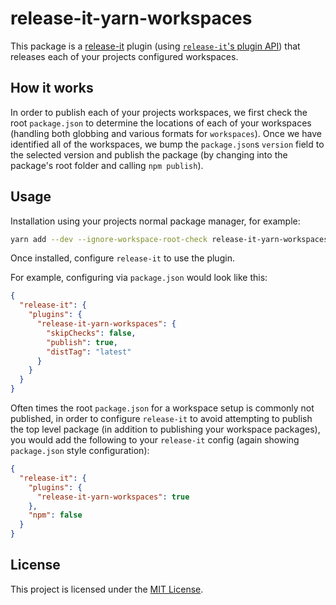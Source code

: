 # release-it-yarn-workspaces

This package is a [release-it](https://github.com/release-it/release-it) plugin
(using [`release-it`'s plugin
API](https://github.com/release-it/release-it/blob/master/docs/plugins.md)) that
releases each of your projects configured workspaces.

## How it works

In order to publish each of your projects workspaces, we first check the root
`package.json` to determine the locations of each of your workspaces (handling
both globbing and various formats for `workspaces`). Once we have identified
all of the workspaces, we bump the `package.json`s `version` field to the
selected version and publish the package (by changing into the package's root
folder and calling `npm publish`).

## Usage

Installation using your projects normal package manager, for example:

```sh
yarn add --dev --ignore-workspace-root-check release-it-yarn-workspaces
```

Once installed, configure `release-it` to use the plugin. 

For example, configuring via `package.json` would look like this:

```json
{
  "release-it": {
    "plugins": {
      "release-it-yarn-workspaces": {
        "skipChecks": false,
        "publish": true,
        "distTag": "latest"
      }
    }
  }
}
```

Often times the root `package.json` for a workspace setup is commonly not
published, in order to configure `release-it` to avoid attempting to publish
the top level package (in addition to publishing your workspace packages), you
would add the following to your `release-it` config (again showing
`package.json` style configuration):

```json
{
  "release-it": {
    "plugins": {
      "release-it-yarn-workspaces": true
    },
    "npm": false
  }
}
```

## License

This project is licensed under the [MIT License](LICENSE.md).
